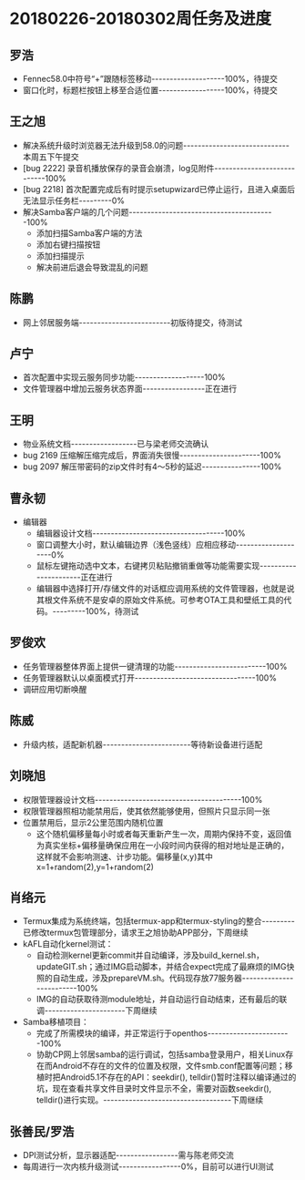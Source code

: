 # 20180226-20180302周任务及进度

## 罗浩
- Fennec58.0中符号“+”跟随标签移动--------------------100%，待提交
- 窗口化时，标题栏按钮上移至合适位置------------------100%，待提交

## 王之旭
- 解决系统升级时浏览器无法升级到58.0的问题-----------------------------本周五下午提交
- [bug 2222] 录音机播放保存的录音会崩溃，log见附件----------------------------100%
- [bug 2218] 首次配置完成后有时提示setupwizard已停止运行，且进入桌面后无法显示任务栏---------0%
- 解决Samba客户端的几个问题----------------------------------------100%
   - 添加扫描Samba客户端的方法
   - 添加右键扫描按钮
   - 添加扫描提示
   - 解决前进后退会导致混乱的问题

## 陈鹏
- 网上邻居服务端-------------------------初版待提交，待测试

## 卢宁
- 首次配置中实现云服务同步功能-------------------100%
- 文件管理器中增加云服务状态界面-----------------正在进行

## 王明
- 物业系统文档------------------已与梁老师交流确认
- bug 2169 压缩解压缩完成后，界面消失很慢----------------------100%
- bug 2097 解压带密码的zip文件时有4～5秒的延迟----------------100%

## 曹永韧
- 编辑器
   - 编辑器设计文档------------------------------------100%
   - 窗口调整大小时，默认编辑边界（浅色竖线）应相应移动--------------------0%
   - 鼠标左键拖动选中文本，右键拷贝粘贴撤销重做等功能需要实现----------------------正在进行
   - 编辑器中选择打开/存储文件的对话框应调用系统的文件管理器，也就是说其根文件系统不是安卓的原始文件系统。可参考OTA工具和壁纸工具的代码。---------100%，待测试

## 罗俊欢
- 任务管理器整体界面上提供一键清理的功能-------------------------100%
- 任务管理器默认以桌面模式打开---------------------------------100%
- 调研应用切断唤醒

## 陈威
- 升级内核，适配新机器------------------------等待新设备进行适配

## 刘晓旭
- 权限管理器设计文档----------------------------------------100%
- 权限管理器照相功能禁用后，使其依然能够使用，但照片只显示同一张
- 位置禁用后，显示2公里范围内随机位置
   - 这个随机偏移量每小时或者每天重新产生一次，周期内保持不变，返回值为真实坐标+偏移量确保应用在一小段时间内获得的相对地址是正确的，这样就不会影响测速、计步功能。偏移量(x,y)其中 x=1+random(2),y=1+random(2)

## 肖络元
- Termux集成为系统终端，包括termux-app和termux-styling的整合---------已修改termux包管理部分，请求王之旭协助APP部分，下周继续
- kAFL自动化kernel测试：
   - 自动检测kernel更新commit并自动编译，涉及build_kernel.sh，updateGIT.sh；通过IMG启动脚本，并结合expect完成了最麻烦的IMG快照的自动生成，涉及prepareVM.sh。代码现存放77服务器-------------------------100%
   - IMG的自动获取待测module地址，并自动运行自动结束，还有最后的联调----------------------下周继续
- Samba移植项目：
   - 完成了所需模块的编译，并正常运行于openthos-----------------------100%
   - 协助CP网上邻居samba的运行调试，包括samba登录用户，相关Linux存在而Android不存在的文件的位置及权限，文件smb.conf配置等问题；移植时把Android5.1不存在的API：seekdir(), telldir()暂时注释以编译通过的坑，现在查看共享文件目录时文件显示不全，需要对函数seekdir(), telldir()进行实现。-----------------------------------下周继续

## 张善民/罗浩
- DPI测试分析，显示器适配-----------------需与陈老师交流
- 每周进行一次内核升级测试-----------------0%，目前可以进行UI测试
